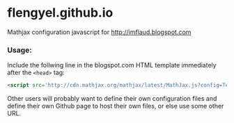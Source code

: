 flengyel.github.io
==================

Mathjax configuration javascript for http://imflaud.blogspot.com

### Usage:
Include the follwing line in the blogspot.com HTML template immediately after the `<head>` tag:
```html
<script src='http://cdn.mathjax.org/mathjax/latest/MathJax.js?config=TeX-AMS-MML_HTMLorMML,http://flengyel.github.io/mathjaxconfig.js,http://sonoisa.github.io/xyjax_ext/xypic.js' type='text/javascript'/>
```
Other users will probably want to define their own configuration files and define their own Github page to host their own files, or else use some other URL. 
